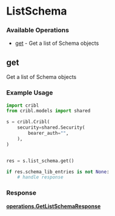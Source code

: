 # ListSchema

### Available Operations

* [get](#get) - Get a list of Schema objects

## get

Get a list of Schema objects

### Example Usage

```python
import cribl
from cribl.models import shared

s = cribl.Cribl(
    security=shared.Security(
        bearer_auth="",
    ),
)


res = s.list_schema.get()

if res.schema_lib_entries is not None:
    # handle response
```


### Response

**[operations.GetListSchemaResponse](../../models/operations/getlistschemaresponse.md)**

